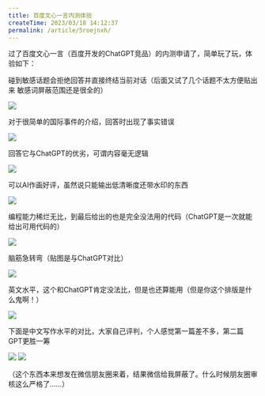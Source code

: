 ```yaml
---
title: 百度文心一言内测体验
createTime: 2023/03/18 14:12:37
permalink: /article/5roejnxh/
---
```


过了百度文心一言（百度开发的ChatGPT竞品）的内测申请了，简单玩了玩，体验如下：

​碰到敏感话题会拒绝回答并直接终结当前对话（后面又试了几个话题不太方便贴出来 敏感词屏蔽范围还是很全的）

![](/images/d8a367c26b51d9dbaf53bf4fe2a13917.png)

​对于很简单的国际事件的介绍，回答时出现了事实错误

![](/images/d8a367c26b51d9dbaf53bf4fe2a13917.png)

​回答它与ChatGPT的优劣，可谓内容毫无逻辑

![](/images/d8a367c26b51d9dbaf53bf4fe2a13917.png)

​可以AI作画好评，虽然说只能输出低清晰度还带水印的东西

![](/images/d8a367c26b51d9dbaf53bf4fe2a13917.png)

编程能力稀烂无比，到最后给出的也是完全没法用的代码（ChatGPT是一次就能给出可用代码的）

![](/images/df2cd9e3abfb215c19a1fd7b62440a2b.png)

脑筋急转弯（贴图是与ChatGPT对比）

![](/images/d8a367c26b51d9dbaf53bf4fe2a13917.png)

英文水平，这个和ChatGPT肯定没法比，但是也还算能用（但是你这个排版是什么鬼啊！）

![](/images/d8a367c26b51d9dbaf53bf4fe2a13917.png)

下面是中文写作水平的对比，大家自己评判，个人感觉第一篇差不多，第二篇GPT更胜一筹

![](/images/dea7b5e7b989b6d0cda9b3cbf402437e.png)
![](/images/2c341d7a83970a4ffd51aa74e557e6fb.png)

（这个东西本来想发在微信朋友圈来着，结果微信给我屏蔽了。什么时候朋友圈审核这么严格了……）
